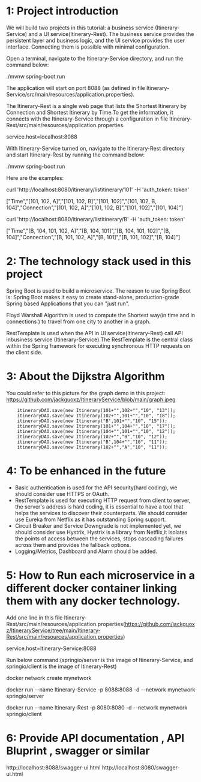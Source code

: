1: Project introduction
=======================
We will build two projects in this tutorial: a business service (Itinerary-Service) and a UI service(Itinerary-Rest). The business service provides the persistent layer and business logic, and the UI service provides the user interface. Connecting them is possible with minimal configuration.

Open a terminal, navigate to the Itinerary-Service directory, and run the command below:

./mvnw spring-boot:run

The application will start on port 8088 (as defined in file Itinerary-Service/src/main/resources/application.properties).
 
The Itinerary-Rest is a single web page that lists the Shortest Itinerary by Connection and  Shortest Itinerary by Time.To get the information, it connects with the Itinerary-Service through a configuration in file Itinerary-Rest/src/main/resources/application.properties.

service.host=localhost:8088
 
With Itinerary-Service turned on, navigate to the Itinerary-Rest directory and start Itinerary-Rest by running the command below:

./mvnw spring-boot:run
 
 
Here are the examples:

curl 'http://localhost:8080/itinerary/listitinerary/101' -H 'auth_token: token'

["Time","[101, 102, A]","[101, 102, B]","[101, 102]","[101, 102, B, 104]","Connection","[101, 102, A]","[101, 102, B]","[101, 102]","[101, 104]"]

curl 'http://localhost:8080/itinerary/listitinerary/B' -H 'auth_token: token'

["Time","[B, 104, 101, 102, A]","[B, 104, 101]","[B, 104, 101, 102]","[B, 104]","Connection","[B, 101, 102, A]","[B, 101]","[B, 101, 102]","[B, 104]"]

2: The technology stack used in this project
============================================
Spring Boot is used to build a microservice. The reason to use Spring Boot is: Spring Boot makes it easy to create stand-alone, production-grade Spring based Applications that you can "just run".

Floyd Warshall Algorithm is used to compute the Shortest way(in time and in connections ) to travel from one city to another in a graph.

RestTemplate is used when the API in UI service(Itinerary-Rest) call API inbusiness service (Itinerary-Service).The RestTemplate is the central class within the Spring framework for executing synchronous HTTP requests on the client side.

3: About the Dijkstra Algorithm
============================================
You could refer to this picture for the graph demo in this project:
https://github.com/jackguoxz/ItineraryService/blob/main/graph.jpeg

        itineraryDAO.save(new Itinerary(101+"",102+"","10", "13"));
        itineraryDAO.save(new Itinerary(102+"",101+"","10", "18"));
        itineraryDAO.save(new Itinerary("B",101+"","10", "15"));
        itineraryDAO.save(new Itinerary(101+"",104+"","10", "17"));
        itineraryDAO.save(new Itinerary(104+"",101+"","10", "12"));
        itineraryDAO.save(new Itinerary(102+"","B","10", "12"));
        itineraryDAO.save(new Itinerary("B",104+"","10", "11"));
        itineraryDAO.save(new Itinerary(102+"","A","10", "11"));



4: To be enhanced in the future
============================================

- Basic authentication is used for the API security(hard coding), we should consider use HTTPS or OAuth. 
- RestTemplate is used for executing HTTP request from client to server, the server's address is hard coding, it is essential to have a tool that helps the services to discover their counterparts. We should consider use Eureka from Netflix as it has outstanding Spring support.
- Circuit Breaker and Service Downgrade is not implemented yet, we should consider use Hystrix,  Hystrix is a library from Netflix,it isolates the points of access between the services, stops cascading failures across them and provides the fallback options.
- Logging/Metrics, Dashboard and Alarm should be added.

5: How to Run each microservice in a different docker container linking them with any docker technology.
============================================

Add one line in this file Itinerary-Rest/src/main/resources/application.properties(https://github.com/jackguoxz/ItineraryService/tree/main/Itinerary-Rest/src/main/resources/application.properties) 

service.host=Itinerary-Service:8088

Run below command:(springio/server is the image of Itinerary-Service, and springio/client is the image of Itinerary-Rest)

docker network create mynetwork

docker run --name  Itinerary-Service -p 8088:8088 -d --network mynetwork springio/server

docker run --name Itinerary-Rest -p 8080:8080 -d --network mynetwork springio/client

6: Provide API documentation , API Bluprint , swagger or similar
============================================

http://localhost:8088/swagger-ui.html
http://localhost:8080/swagger-ui.html
    
 
